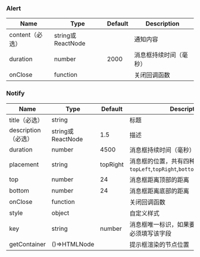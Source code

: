 ### Alert
Name | Type | Default | Description |
---- | ---- | ------- | ----------- |
content（必选）  | string或ReactNode | |  通知内容
duration  | number | 2000 |  消息框持续时间（毫秒）
onClose | function | | 关闭回调函数

### Notify
Name | Type | Default | Description |
---- | ---- | ------- | ----------- |
title（必选）  | string | |  标题
description（必选）  | string或ReactNode | 1.5 |  描述
duration  | number | 4500 |  消息框持续时间（毫秒）
placement | string | topRight | 消息框的位置，共有四种位置 `topLeft`,`topRight`,`bottomLeft`,`bottomRight`
top | number | 24 | 消息框距离顶部的距离
bottom | number | 24 | 消息框距离底部的距离
onClose | function | | 关闭回调函数
style | object | | 自定义样式
key | string|number |  消息框唯一标识，如果要手动移除消息框，必须填写该字段
getContainer | ()=>HTMLNode | | 提示框渲染的节点位置


